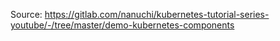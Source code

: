 Source: https://gitlab.com/nanuchi/kubernetes-tutorial-series-youtube/-/tree/master/demo-kubernetes-components
